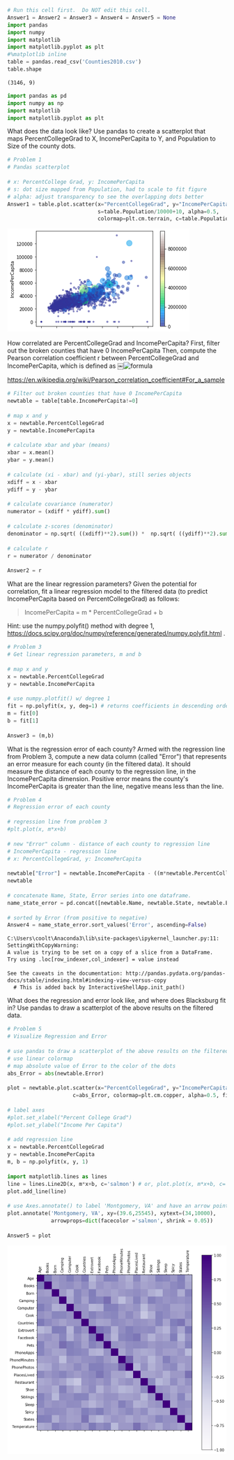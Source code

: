 

```python
# Run this cell first.  Do NOT edit this cell.
Answer1 = Answer2 = Answer3 = Answer4 = Answer5 = None
import pandas
import numpy
import matplotlib
import matplotlib.pyplot as plt
#%matplotlib inline
table = pandas.read_csv('Counties2010.csv')
table.shape
```




    (3146, 9)




```python
import pandas as pd
import numpy as np
import matplotlib
import matplotlib.pyplot as plt
```

What does the data look like? Use pandas to create a scatterplot that maps PercentCollegeGrad to X, IncomePerCapita to Y, and Population to Size of the county dots.


```python
# Problem 1
# Pandas scatterplot

# x: PercentCollege Grad, y: IncomePerCapita
# s: dot size mapped from Population, had to scale to fit figure
# alpha: adjust transparency to see the overlapping dots better
Answer1 = table.plot.scatter(x="PercentCollegeGrad", y="IncomePerCapita", 
                             s=table.Population/10000+10, alpha=0.5,
                             colormap=plt.cm.terrain, c=table.Population)
```


![png](output_3_0.png)


How correlated are PercentCollegeGrad and IncomePerCapita?  First, filter out the broken counties that have 0 IncomePerCapita Then, compute the Pearson correlation coefficient r between PercentCollegeGrad and IncomePerCapita, which is defined as
￼![formula](https://wikimedia.org/api/rest_v1/media/math/render/svg/bd1ccc2979b0fd1c1aec96e386f686ae874f9ec0)

https://en.wikipedia.org/wiki/Pearson_correlation_coefficient#For_a_sample


```python
# Filter out broken counties that have 0 IncomePerCapita
newtable = table[table.IncomePerCapita!=0]

# map x and y
x = newtable.PercentCollegeGrad
y = newtable.IncomePerCapita

# calculate xbar and ybar (means)
xbar = x.mean()
ybar = y.mean()

# calculate (xi - xbar) and (yi-ybar), still series objects
xdiff = x - xbar
ydiff = y - ybar

# calculate covariance (numerator)
numerator = (xdiff * ydiff).sum()

# calculate z-scores (denominator)
denominator = np.sqrt( ((xdiff)**2).sum()) *  np.sqrt( ((ydiff)**2).sum()) 

# calculate r 
r = numerator / denominator

Answer2 = r
```

What are the linear regression parameters? Given the potential for correlation, fit a linear regression model to the filtered data (to predict IncomePerCapita based on PercentCollegeGrad) as follows: 

> IncomePerCapita = m * PercentCollegeGrad + b
    
Hint: use the numpy.polyfit() method with degree 1, 
https://docs.scipy.org/doc/numpy/reference/generated/numpy.polyfit.html .


```python
# Problem 3
# Get linear regression parameters, m and b

# map x and y
x = newtable.PercentCollegeGrad
y = newtable.IncomePerCapita

# use numpy.plotfit() w/ degree 1
fit = np.polyfit(x, y, deg=1) # returns coefficients in descending order; c_1, c_0; m, b
m = fit[0]
b = fit[1]

Answer3 = (m,b) 
```

What is the regression error of each county?  Armed with the regression line from Problem 3, compute a new data column (called "Error") that represents an error measure for each county (in the filtered data). It should measure the distance of each county to the regression line, in the IncomePerCapita dimension. Positive error means the county's IncomePerCapita is greater than the line, negative means less than the line.


```python
# Problem 4
# Regression error of each county

# regression line from problem 3
#plt.plot(x, m*x+b)

# new "Error" column - distance of each county to regression line
# IncomePerCapita - regression line
# x: PercentCollegeGrad, y: IncomePerCapita

newtable["Error"] = newtable.IncomePerCapita - ((m*newtable.PercentCollegeGrad) + b)
newtable

# concatenate Name, State, Error series into one dataframe.
name_state_error = pd.concat([newtable.Name, newtable.State, newtable.Error], axis=1)

# sorted by Error (from positive to negative)
Answer4 = name_state_error.sort_values('Error', ascending=False)
```

    C:\Users\coolt\Anaconda3\lib\site-packages\ipykernel_launcher.py:11: SettingWithCopyWarning: 
    A value is trying to be set on a copy of a slice from a DataFrame.
    Try using .loc[row_indexer,col_indexer] = value instead
    
    See the caveats in the documentation: http://pandas.pydata.org/pandas-docs/stable/indexing.html#indexing-view-versus-copy
      # This is added back by InteractiveShellApp.init_path()
    

What does the regression and error look like, and where does Blacksburg fit in?  Use pandas to draw a scatterplot of the above results on the filtered data.


```python
# Problem 5
# Visualize Regression and Error

# use pandas to draw a scatterplot of the above results on the filtered data
# use linear colormap
# map absolute value of Error to the color of the dots
abs_Error = abs(newtable.Error)

plot = newtable.plot.scatter(x="PercentCollegeGrad", y="IncomePerCapita",
                     c=abs_Error, colormap=plt.cm.copper, alpha=0.5, figsize=(10,9), sharex=False)

# label axes
#plot.set_xlabel("Percent College Grad")
#plot.set_ylabel("Income Per Capita")

# add regression line
x = newtable.PercentCollegeGrad
y = newtable.IncomePerCapita
m, b = np.polyfit(x, y, 1)

import matplotlib.lines as lines
line = lines.Line2D(x, m*x+b, c='salmon') # or, plot.plot(x, m*x+b, c='salmon')
plot.add_line(line)

# use Axes.annotate() to label 'Montgomery, VA' and have an arrow pointing to its dot
plot.annotate('Montgomery, VA', xy=(39.6,25545), xytext=(34,10000),
              arrowprops=dict(facecolor ='salmon', shrink = 0.05))

Answer5 = plot
```


![png](output_11_0.png)

